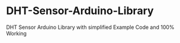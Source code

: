 # DHT-Sensor-Arduino-Library
DHT Sensor Arduino Library with simplified Example Code and 100% Working

